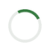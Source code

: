 Rasoi Roots
website for homemade products,
Made in India.
<html lang="en">
<head>
  <meta charset="UTF-8">
  <meta name="viewport" content="width=device-width, initial-scale=1.0">
  <title>RasoiRoots - Premium Homemade Spices | Made in India</title>
  <link rel="stylesheet" href="https://cdnjs.cloudflare.com/ajax/libs/font-awesome/6.4.0/css/all.min.css">
  <style>
    :root {
      --primary: #3a7d44;
      --primary-dark: #2d6135;
      --secondary: #2d3e2f;
      --light-bg: #f8f9f7;
      --dark-text: #1a1f16;
      --white: #ffffff;
      --light-gray: #e8ebe8;
      --dark-gray: #5c6d5c;
      --gold: #d4af37;
      --silver: #c0c0c0;
    }
    
    * {
      margin: 0;
      padding: 0;
      box-sizing: border-box;
      font-family: 'Helvetica Neue', Arial, sans-serif;
    }
    
    body {
      background-color: var(--light-bg);
      color: var(--dark-text);
      overflow-x: hidden;
    }
    
    /* Loading Animation */
    .loader {
      position: fixed;
      top: 0;
      left: 0;
      width: 100%;
      height: 100%;
      background: var(--white);
      display: flex;
      justify-content: center;
      align-items: center;
      z-index: 9999;
      transition: opacity 0.5s ease-out;
    }
    
    .loader-spinner {
      width: 50px;
      height: 50px;
      border: 5px solid var(--light-gray);
      border-top: 5px solid var(--primary);
      border-radius: 50%;
      animation: spin 1s linear infinite;
    }
    
    @keyframes spin {
      0% { transform: rotate(0deg); }
      100% { transform: rotate(360deg); }
    }
    
    /* Coupon Banner */
    .coupon-banner {
      background: linear-gradient(135deg, var(--gold) 0%, #f5d742 100%);
      color: var(--secondary);
      text-align: center;
      padding: 10px;
      font-weight: 600;
      position: sticky;
      top: 0;
      z-index: 200;
      box-shadow: 0 2px 10px rgba(0,0,0,0.1);
      animation: pulse 2s infinite;
    }
    
    .coupon-code {
      background-color: var(--white);
      padding: 3px 8px;
      border-radius: 4px;
      font-weight: 700;
      margin: 0 5px;
      display: inline-block;
    }
    
    @keyframes pulse {
      0% { transform: scale(1); }
      50% { transform: scale(1.02); }
      100% { transform: scale(1); }
    }
    
    /* Header Styles */
    .navbar {
      background-color: var(--white);
      height: 80px;
      display: flex;
      align-items: center;
      color: var(--dark-text);
      padding: 0 30px;
      position: sticky;
      top: 40px;
      z-index: 100;
      box-shadow: 0 2px 20px rgba(0,0,0,0.05);
    }
    
    .navbar-brand {
      font-size: 28px;
      font-weight: 700;
      color: var(--primary);
      margin-right: 40px;
      letter-spacing: 1px;
    }
    
    .navbar-search {
      display: flex;
      flex: 1;
      max-width: 600px;
    }
    
    .navbar-search input {
      height: 45px;
      flex: 1;
      border: 1px solid var(--light-gray);
      padding: 0 20px;
      font-size: 15px;
      border-radius: 4px 0 0 4px;
      outline: none;
    }
    
    .navbar-search button {
      height: 45px;
      width: 50px;
      border: none;
      background-color: var(--primary);
      border-radius: 0 4px 4px 0;
      cursor: pointer;
      transition: all 0.3s ease;
    }
    
    .navbar-search button:hover {
      background-color: var(--primary-dark);
    }
    
    .navbar-search button i {
      color: var(--white);
      font-size: 18px;
    }
    
    .navbar-options {
      display: flex;
      margin-left: auto;
      align-items: center;
    }
    
    .navbar-option {
      margin: 0 20px;
      cursor: pointer;
      font-weight: 500;
      transition: color 0.3s ease;
    }
    
    .navbar-option:hover {
      color: var(--primary);
    }
    
    .navbar-cart {
      display: flex;
      align-items: center;
      margin-left: 20px;
      cursor: pointer;
      position: relative;
    }
    
    .navbar-cart i {
      font-size: 24px;
      color: var(--dark-text);
    }
    
    .navbar-cart-count {
      background-color: var(--primary);
      color: var(--white);
      border-radius: 50%;
      width: 22px;
      height: 22px;
      display: flex;
      align-items: center;
      justify-content: center;
      font-size: 12px;
      position: absolute;
      top: -8px;
      right: -8px;
    }
    
    /* Categories */
    .categories {
      background-color: var(--secondary);
      height: 60px;
      display: flex;
      align-items: center;
      color: var(--white);
      padding: 0 30px;
      position: sticky;
      top: 120px;
      z-index: 90;
    }
    
    .categories-item {
      margin-right: 30px;
      font-size: 15px;
      cursor: pointer;
      transition: color 0.3s ease;
      text-transform: uppercase;
      letter-spacing: 0.5px;
      font-weight: 500;
    }
    
    .categories-item:hover {
      color: var(--gold);
    }
    
    /* Hero Section - Enhanced with Lazy Loading */
    .hero {
      height: 600px;
      background: linear-gradient(rgba(0,0,0,0.4), rgba(0,0,0,0.4));
      background-size: cover;
      background-position: center;
      display: flex;
      flex-direction: column;
      justify-content: center;
      align-items: center;
      color: var(--white);
      text-align: center;
      padding: 0 20px;
      margin-bottom: 80px;
      position: relative;
      overflow: hidden;
    }
    
    .hero-image {
      position: absolute;
      top: 0;
      left: 0;
      width: 100%;
      height: 100%;
      object-fit: cover;
      z-index: -1;
      opacity: 0;
      transition: opacity 1s ease;
    }
    
    .hero-image.loaded {
      opacity: 1;
    }
    
    .hero-content {
      max-width: 800px;
      opacity: 0;
      transform: translateY(30px);
      transition: opacity 1s ease, transform 1s ease;
    }
    
    .hero-content.visible {
      opacity: 1;
      transform: translateY(0);
    }
    
    .hero h1 {
      font-size: 52px;
      margin-bottom: 25px;
      font-weight: 600;
      letter-spacing: 1px;
      text-shadow: 2px 2px 5px rgba(0,0,0,0.3);
    }
    
    .hero p {
      font-size: 20px;
      margin-bottom: 40px;
      max-width: 700px;
      line-height: 1.6;
      text-shadow: 1px 1px 3px rgba(0,0,0,0.3);
    }
    
    .hero-button {
      background-color: var(--gold);
      color: var(--secondary);
      border: none;
      padding: 15px 40px;
      font-size: 18px;
      font-weight: 600;
      border-radius: 4px;
      cursor: pointer;
      transition: all 0.3s ease;
      letter-spacing: 0.5px;
      box-shadow: 0 4px 15px rgba(0,0,0,0.2);
    }
    
    .hero-button:hover {
      background-color: #e8c340;
      transform: translateY(-2px);
    }
    
    .hero-scroll-indicator {
      position: absolute;
      bottom: 30px;
      left: 50%;
      transform: translateX(-50%);
      animation: bounce 2s infinite;
    }
    
    .hero-scroll-indicator i {
      font-size: 30px;
      color: var(--white);
    }
    
    @keyframes bounce {
      0%, 20%, 50%, 80%, 100% {transform: translateY(0) translateX(-50%);}
      40% {transform: translateY(-20px) translateX(-50%);}
      60% {transform: translateY(-10px) translateX(-50%);}
    }
    
    /* Products Section */
    .products-section {
      padding: 0 30px 80px;
      max-width: 1400px;
      margin: 0 auto;
    }
    
    .section-header {
      display: flex;
      justify-content: space-between;
      align-items: flex-end;
      margin-bottom: 40px;
      border-bottom: 1px solid var(--light-gray);
      padding-bottom: 15px;
    }
    
    .section-title {
      font-size: 32px;
      font-weight: 500;
      color: var(--secondary);
    }
    
    .section-subtitle {
      font-size: 16px;
      color: var(--dark-gray);
    }
    
    .products-grid {
      display: grid;
      grid-template-columns: repeat(auto-fill, minmax(280px, 1fr));
      gap: 30px;
    }
    
    .product-card {
      background-color: var(--white);
      border-radius: 8px;
      padding: 25px;
      transition: all 0.3s ease;
      cursor: pointer;
      box-shadow: 0 5px 15px rgba(0,0,0,0.05);
      border: 1px solid var(--light-gray);
      position: relative;
    }
    
    .product-card:hover {
      transform: translateY(-10px);
      box-shadow: 0 15px 30px rgba(0,0,0,0.1);
    }
    
    .product-badge {
      position: absolute;
      top: 15px;
      right: 15px;
      background-color: var(--gold);
      color: var(--secondary);
      padding: 3px 10px;
      border-radius: 4px;
      font-size: 12px;
      font-weight: 600;
    }
    
    .product-title {
      font-size: 18px;
      margin-bottom: 15px;
      font-weight: 500;
      color: var(--secondary);
      min-height: 50px;
    }
    
    .product-price {
      font-size: 22px;
      font-weight: 600;
      color: var(--primary);
      margin-bottom: 20px;
    }
    
    .product-button {
      width: 100%;
      background-color: var(--primary);
      color: var(--white);
      border: none;
      padding: 12px 0;
      border-radius: 4px;
      font-size: 15px;
      cursor: pointer;
      transition: all 0.3s ease;
      font-weight: 500;
      letter-spacing: 0.5px;
    }
    
    .product-button:hover {
      background-color: var(--primary-dark);
    }
    
    /* Premium Showcase */
    .premium-showcase {
      background: linear-gradient(135deg, #f8f9f7 0%, #e8ebe8 100%);
      padding: 80px 30px;
      margin-bottom: 80px;
    }
    
    .premium-container {
      max-width: 1400px;
      margin: 0 auto;
    }
    
    .premium-header {
      text-align: center;
      margin-bottom: 60px;
    }
    
    .premium-title {
      font-size: 36px;
      margin-bottom: 15px;
      font-weight: 500;
      color: var(--secondary);
    }
    
    .premium-subtitle {
      font-size: 18px;
      color: var(--dark-gray);
      max-width: 700px;
      margin: 0 auto;
      line-height: 1.6;
    }
    
    .premium-grid {
      display: grid;
      grid-template-columns: repeat(auto-fit, minmax(350px, 1fr));
      gap: 40px;
    }
    
    .premium-card {
      background-color: var(--white);
      border-radius: 12px;
      overflow: hidden;
      box-shadow: 0 10px 30px rgba(0,0,0,0.08);
      transition: all 0.5s ease;
      height: 100%;
      display: flex;
      flex-direction: column;
    }
    
    .premium-card:hover {
      transform: translateY(-10px);
      box-shadow: 0 20px 40px rgba(0,0,0,0.15);
    }
    
    .premium-image {
      height: 250px;
      overflow: hidden;
    }
    
    .premium-image img {
      width: 100%;
      height: 100%;
      object-fit: cover;
      transition: transform 0.8s ease;
    }
    
    .premium-card:hover .premium-image img {
      transform: scale(1.1);
    }
    
    .premium-content {
      padding: 30px;
      flex: 1;
      display: flex;
      flex-direction: column;
    }
    
    .premium-content h3 {
      font-size: 22px;
      margin-bottom: 15px;
      color: var(--secondary);
    }
    
    .premium-content p {
      color: var(--dark-gray);
      margin-bottom: 25px;
      line-height: 1.6;
      flex: 1;
    }
    
    .premium-button {
      background-color: var(--secondary);
      color: var(--white);
      border: none;
      padding: 12px 25px;
      border-radius: 4px;
      cursor: pointer;
      font-size: 15px;
      transition: all 0.3s ease;
      align-self: flex-start;
      font-weight: 500;
    }
    
    .premium-button:hover {
      background-color: var(--primary);
    }
    
    /* Values Section */
    .values-section {
      background-color: var(--secondary);
      color: var(--white);
      padding: 80px 30px;
      margin-bottom: 80px;
    }
    
    .values-container {
      max-width: 1400px;
      margin: 0 auto;
    }
    
    .values-header {
      text-align: center;
      margin-bottom: 60px;
    }
    
    .values-title {
      font-size: 36px;
      margin-bottom: 15px;
      font-weight: 500;
    }
    
    .values-subtitle {
      font-size: 18px;
      color: #d1d9d1;
      max-width: 700px;
      margin: 0 auto;
      line-height: 1.6;
    }
    
    .values-grid {
      display: grid;
      grid-template-columns: repeat(auto-fit, minmax(300px, 1fr));
      gap: 40px;
    }
    
    .value-card {
      text-align: center;
      padding: 0 20px;
    }
    
    .value-icon {
      font-size: 50px;
      margin-bottom: 25px;
      color: var(--gold);
    }
    
    .value-title {
      font-size: 22px;
      margin-bottom: 15px;
      font-weight: 500;
    }
    
    .value-description {
      font-size: 16px;
      color: #d1d9d1;
      line-height: 1.6;
    }
    
    /* Testimonials Section */
    .testimonials-section {
      padding: 80px 30px;
      background-color: var(--white);
      margin-bottom: 80px;
    }
    
    .testimonials-container {
      max-width: 1400px;
      margin: 0 auto;
    }
    
    .testimonials-header {
      text-align: center;
      margin-bottom: 60px;
    }
    
    .testimonials-title {
      font-size: 36px;
      margin-bottom: 15px;
      font-weight: 500;
      color: var(--secondary);
    }
    
    .testimonials-subtitle {
      font-size: 18px;
      color: var(--dark-gray);
      max-width: 700px;
      margin: 0 auto;
      line-height: 1.6;
    }
    
    .testimonials-grid {
      display: grid;
      grid-template-columns: repeat(auto-fit, minmax(350px, 1fr));
      gap: 30px;
    }
    
    .testimonial-card {
      background-color: var(--light-bg);
      border-radius: 12px;
      padding: 40px;
      box-shadow: 0 5px 15px rgba(0,0,0,0.05);
    }
    
    .testimonial-text {
      font-style: italic;
      margin-bottom: 25px;
      line-height: 1.8;
      font-size: 16px;
      position: relative;
    }
    
    .testimonial-text:before {
      content: '"';
      font-size: 60px;
      color: var(--gold);
      position: absolute;
      top: -20px;
      left: -20px;
      opacity: 0.2;
      font-family: serif;
    }
    
    .testimonial-author {
      display: flex;
      align-items: center;
    }
    
    .testimonial-avatar {
      width: 50px;
      height: 50px;
      border-radius: 50%;
      background-color: var(--primary);
      color: var(--white);
      display: flex;
      align-items: center;
      justify-content: center;
      font-weight: 600;
      margin-right: 15px;
    }
    
    .author-info h4 {
      font-size: 18px;
      margin-bottom: 5px;
      color: var(--secondary);
    }
    
    .author-info p {
      color: var(--dark-gray);
      font-size: 14px;
    }
    
    /* Contact Section */
    .contact-section {
      padding: 80px 30px;
      background-color: var(--white);
    }
    
    .contact-container {
      max-width: 1400px;
      margin: 0 auto;
      display: grid;
      grid-template-columns: repeat(auto-fit, minmax(400px, 1fr));
      gap: 60px;
    }
    
    .contact-info h3, .contact-map h3 {
      font-size: 28px;
      margin-bottom: 30px;
      color: var(--secondary);
      font-weight: 500;
    }
    
    .contact-info p {
      margin-bottom: 20px;
      display: flex;
      align-items: center;
      font-size: 16px;
    }
    
    .contact-info i {
      margin-right: 15px;
      color: var(--primary);
      font-size: 20px;
      width: 30px;
      text-align: center;
    }
    
    .contact-map iframe {
      width: 100%;
      height: 400px;
      border: none;
      border-radius: 12px;
      box-shadow: 0 10px 30px rgba(0,0,0,0.1);
    }
    
    /* Footer */
    .footer {
      background-color: var(--secondary);
      color: var(--white);
      padding: 80px 30px 40px;
    }
    
    .footer-container {
      max-width: 1400px;
      margin: 0 auto;
      display: grid;
      grid-template-columns: repeat(auto-fit, minmax(250px, 1fr));
      gap: 40px;
    }
    
    .footer-logo {
      font-size: 28px;
      font-weight: 700;
      color: var(--white);
      margin-bottom: 20px;
      display: block;
    }
    
    .footer-about {
      font-size: 15px;
      color: #d1d9d1;
      line-height: 1.8;
      margin-bottom: 20px;
    }
    
    .footer-social {
      display: flex;
      gap: 15px;
    }
    
    .footer-social a {
      color: var(--white);
      font-size: 20px;
      transition: color 0.3s ease;
    }
    
    .footer-social a:hover {
      color: var(--gold);
    }
    
    .footer-column h4 {
      font-size: 18px;
      margin-bottom: 25px;
      color: var(--white);
      font-weight: 500;
      letter-spacing: 0.5px;
    }
    
    .footer-column ul {
      list-style: none;
    }
    
    .footer-column ul li {
      margin-bottom: 15px;
    }
    
    .footer-column ul li a {
      color: #d1d9d1;
      text-decoration: none;
      font-size: 15px;
      transition: all 0.3s ease;
    }
    
    .footer-column ul li a:hover {
      color: var(--white);
      padding-left: 5px;
    }
    
    .footer-bottom {
      text-align: center;
      padding-top: 60px;
      margin-top: 60px;
      border-top: 1px solid #3e4e3e;
      font-size: 14px;
      color: #a1b1a1;
    }
    
    /* Newsletter Section */
    .newsletter-section {
      background-color: var(--primary);
      padding: 60px 30px;
      color: var(--white);
      text-align: center;
    }
    
    .newsletter-container {
      max-width: 800px;
      margin: 0 auto;
    }
    
    .newsletter-title {
      font-size: 32px;
      margin-bottom: 20px;
    }
    
    .newsletter-subtitle {
      font-size: 18px;
      margin-bottom: 40px;
      opacity: 0.9;
    }
    
    .newsletter-form {
      display: flex;
      max-width: 500px;
      margin: 0 auto;
    }
    
    .newsletter-input {
      flex: 1;
      padding: 15px 20px;
      border: none;
      border-radius: 4px 0 0 4px;
      font-size: 16px;
    }
    
    .newsletter-button {
      background-color: var(--gold);
      color: var(--secondary);
      border: none;
      padding: 0 25px;
      font-weight: 600;
      border-radius: 0 4px 4px 0;
      cursor: pointer;
      transition: all 0.3s ease;
    }
    
    .newsletter-button:hover {
      background-color: #e8c340;
    }
    
    /* Modal Styles */
    .modal-overlay {
      position: fixed;
      top: 0;
      left: 0;
      right: 0;
      bottom: 0;
      background-color: rgba(0,0,0,0.7);
      display: flex;
      justify-content: center;
      align-items: center;
      z-index: 1000;
      opacity: 0;
      visibility: hidden;
      transition: all 0.3s ease;
    }
    
    .modal-overlay.active {
      opacity: 1;
      visibility: visible;
    }
    
    .modal {
      background-color: var(--white);
      border-radius: 12px;
      width: 90%;
      max-width: 500px;
      max-height: 90vh;
      overflow-y: auto;
      padding: 40px;
      position: relative;
      box-shadow: 0 20px 40px rgba(0,0,0,0.2);
    }
    
    .modal-close {
      position: absolute;
      top: 20px;
      right: 20px;
      font-size: 24px;
      cursor: pointer;
      color: var(--dark-gray);
      transition: all 0.3s ease;
    }
    
    .modal-close:hover {
      color: var(--primary);
    }
    
    .modal-title {
      font-size: 24px;
      margin-bottom: 25px;
      color: var(--secondary);
      font-weight: 500;
    }
    
    .cart-item {
      display: flex;
      justify-content: space-between;
      margin-bottom: 20px;
      padding-bottom: 20px;
      border-bottom: 1px solid var(--light-gray);
    }
    
    .cart-item-details {
      flex: 1;
    }
    
    .cart-item-title {
      font-size: 16px;
      margin-bottom: 5px;
      font-weight: 500;
    }
    
    .cart-item-price {
      font-weight: 600;
      color: var(--primary);
    }
    
    .cart-item-remove {
      color: var(--dark-gray);
      font-size: 14px;
      cursor: pointer;
      transition: all 0.3s ease;
    }
    
    .cart-item-remove:hover {
      color: var(--primary);
    }
    
    .coupon-apply {
      margin: 25px 0;
    }
    
    .coupon-input {
      width: 100%;
      padding: 12px;
      border: 1px solid var(--light-gray);
      border-radius: 4px;
      margin-bottom: 10px;
      font-size: 15px;
    }
    
    .coupon-button {
      width: 100%;
      padding: 10px;
      background-color: var(--gold);
      color: var(--secondary);
      border: none;
      border-radius: 4px;
      font-weight: 600;
      cursor: pointer;
      transition: all 0.3s ease;
    }
    
    .coupon-button:hover {
      background-color: #e8c340;
    }
    
    .cart-total {
      font-size: 20px;
      font-weight: 600;
      margin: 25px 0;
      text-align: right;
    }
    
    .cart-buttons {
      display: flex;
      justify-content: space-between;
      gap: 15px;
    }
    
    .cart-button {
      padding: 12px 25px;
      border: none;
      border-radius: 4px;
      font-weight: 500;
      cursor: pointer;
      transition: all 0.3s ease;
      flex: 1;
    }
    
    .cart-button.primary {
      background-color: var(--primary);
      color: var(--white);
    }
    
    .cart-button.primary:hover {
      background-color: var(--primary-dark);
    }
    
    .cart-button.secondary {
      background-color: var(--light-gray);
      color: var(--dark-text);
    }
    
    .cart-button.secondary:hover {
      background-color: #d8dbd8;
    }
    
    .login-form input {
      width: 100%;
      padding: 12px;
      margin-bottom: 15px;
      border: 1px solid var(--light-gray);
      border-radius: 4px;
      font-size: 16px;
    }
    
    .login-form button {
      width: 100%;
      padding: 12px;
      background-color: var(--primary);
      border: none;
      border-radius: 4px;
      font-size: 16px;
      font-weight: 500;
      color: var(--white);
      cursor: pointer;
      margin-top: 10px;
      transition: all 0.3s ease;
    }
    
    .login-form button:hover {
      background-color: var(--primary-dark);
    }
    
    .form-footer {
      text-align: center;
      margin-top: 20px;
      font-size: 14px;
    }
    
    .form-footer a {
      color: var(--primary);
      text-decoration: none;
      transition: all 0.3s ease;
    }
    
    .form-footer a:hover {
      text-decoration: underline;
    }
    
    /* Payment Modal Styles */
    .payment-section {
      margin-bottom: 30px;
      padding-bottom: 20px;
      border-bottom: 1px solid var(--light-gray);
    }
    
    .payment-section h4 {
      font-size: 18px;
      margin-bottom: 15px;
      color: var(--secondary);
    }
  
    .payment-methods {
      display: flex;
      flex-direction: column;
      gap: 10px;
    }
    
    .payment-method {
      border: 1px solid var(--light-gray);
      border-radius: 8px;
      padding: 15px;
      cursor: pointer;
      transition: all 0.3s ease;
    }
    
    .payment-method:hover {
      border-color: var(--primary);
      background-color: rgba(58, 125, 68, 0.05);
    }
    
    .payment-method input[type="radio"] {
      display: none;
    }
    
    .payment-method input[type="radio"]:checked + label {
      color: var(--primary);
    }
    
    .payment-method label {
      display: flex;
      align-items: center;
      gap: 15px;
      cursor: pointer;
      font-weight: 500;
    }
    
    .payment-method img {
      width: 40px;
      height: 40px;
      object-fit: contain;
    }
    
    .payment-method i {
      font-size: 24px;
      color: var(--primary);
      width: 40px;
      text-align: center;
    }
    
    .upi-id {
      display: flex;
      align-items: center;
      gap: 10px;
      margin: 15px 0;
      padding: 10px 15px;
      background-color: var(--light-bg);
      border-radius: 8px;
    }
    
    .upi-id span {
      font-family: monospace;
      font-size: 18px;
      flex: 1;
    }
    
    .upi-id button {
      background-color: var(--primary);
      color: white;
      border: none;
      padding: 8px 15px;
      border-radius: 4px;
      cursor: pointer;
      transition: all 0.3s ease;
    }
    
    .upi-id button:hover {
      background-color: var(--primary-dark);
    }
    
    .qr-code {
      text-align: center;
      margin: 20px 0;
    }
    
    .qr-code img {
      max-width: 200px;
      border: 1px solid var(--light-gray);
      padding: 10px;
      border-radius: 8px;
    }
    
    .form-group {
      margin-bottom: 15px;
    }
    
    .form-group label {
      display: block;
      margin-bottom: 8px;
      font-size: 14px;
      color: var(--dark-gray);
    }
    
    .form-group input,
    .form-group textarea {
      width: 100%;
      padding: 12px;
      border: 1px solid var(--light-gray);
      border-radius: 4px;
      font-size: 15px;
    }
    
    .form-group textarea {
      resize: vertical;
    }
    
    .payment-buttons {
      display: flex;
      gap: 15px;
      margin-top: 20px;
    }
    
    .payment-button {
      padding: 12px 25px;
      border: none;
      border-radius: 4px;
      font-weight: 500;
      cursor: pointer;
      transition: all 0.3s ease;
      flex: 1;
    }
    
    .payment-button.primary {
      background-color: var(--primary);
      color: var(--white);
    }
    
    .payment-button.primary:hover {
      background-color: var(--primary-dark);
    }
    
    .payment-button.secondary {
      background-color: var(--light-gray);
      color: var(--dark-text);
    }
    
    .payment-button.secondary:hover {
      background-color: #d8dbd8;
    }
    
    #payment-summary {
      max-height: 200px;
      overflow-y: auto;
      margin-bottom: 15px;
    }
    
    .payment-item {
      display: flex;
      justify-content: space-between;
      padding: 8px 0;
      border-bottom: 1px dashed var(--light-gray);
    }
    
    .payment-total {
      font-size: 18px;
      font-weight: 600;
      text-align: right;
      padding: 10px 0;
    }
    
    /* Responsive Styles */
    @media (max-width: 1200px) {
      .navbar {
        padding: 0 20px;
      }
      
      .categories {
        padding: 0 20px;
      }
      
      .products-section, .premium-showcase, .values-section, 
      .testimonials-section, .contact-section {
        padding-left: 20px;
        padding-right: 20px;
      }
    }
    
    @media (max-width: 992px) {
      .hero h1 {
        font-size: 42px;
      }
      
      .hero p {
        font-size: 18px;
      }
      
      .section-title {
        font-size: 28px;
      }
      
      .premium-title, .values-title, .testimonials-title {
        font-size: 32px;
      }
    }
    
    @media (max-width: 768px) {
      .coupon-banner {
        font-size: 14px;
        top: -1px;
      }
      
      .navbar {
        height: 70px;
        top: 39px;
        padding: 0 15px;
      }
      
      .navbar-brand {
        font-size: 24px;
        margin-right: 20px;
      }
      
      .navbar-option {
        margin: 0 15px;
        font-size: 14px;
      }
      
      .categories {
        height: 50px;
        top: 109px;
        overflow-x: auto;
        white-space: nowrap;
      }
      
      .categories-item {
        margin-right: 20px;
        font-size: 14px;
      }
      
      .hero {
        height: 500px;
        margin-bottom: 60px;
      }
      
      .hero h1 {
        font-size: 36px;
      }
      
      .hero-button {
        padding: 12px 30px;
        font-size: 16px;
      }
      
      .premium-grid, .testimonials-grid {
        grid-template-columns: 1fr;
      }
      
      .contact-container {
        grid-template-columns: 1fr;
      }
      
      .contact-map iframe {
        height: 300px;
      }
      
      .newsletter-form {
        flex-direction: column;
      }
      
      .newsletter-input {
        border-radius: 4px;
        margin-bottom: 10px;
      }
      
      .newsletter-button {
        border-radius: 4px;
        padding: 15px;
      }
    }
    
    @media (max-width: 576px) {
      .coupon-banner {
        padding: 8px;
        font-size: 12px;
      }
      
      .navbar {
        height: 60px;
        top: 38px;
      }
      
      .navbar-brand {
        font-size: 20px;
      }
      
      .navbar-search input {
        height: 40px;
        padding: 0 15px;
      }
      
      .navbar-search button {
        height: 40px;
        width: 40px;
      }
      
      .navbar-options {
        display: none;
      }
      
      .categories {
        top: 98px;
      }
      
      .hero {
        height: 400px;
        margin-bottom: 40px;
      }
      
      .hero h1 {
        font-size: 28px;
      }
      
      .hero p {
        font-size: 16px;
      }
      
      .section-title {
        font-size: 24px;
      }
      
      .products-grid {
        grid-template-columns: 1fr;
      }
    }
  </style>
</head>
<body>
  <!-- Loading Screen -->
  <div class="loader" id="loader">
    <div class="loader-spinner"></div>
  </div>
  
  <!-- Coupon Banner -->
  <div class="coupon-banner">
    <span>Sign up today and get <span class="coupon-code">WELCOME5</span> for 5% off!</span>
    <span>First order? Use <span class="coupon-code">FIRST10</span> for 10% off!</span>
  </div>
  
  <!-- Navigation -->
  <div class="navbar">
    <div class="navbar-brand">RasoiRoots</div>
    <div class="navbar-search">
      <input type="text" id="search-input" placeholder="Search for spices...">
      <button onclick="searchProducts()"><i class="fas fa-search"></i></button>
    </div>
    <div class="navbar-options">
      <div class="navbar-option" onclick="toggleLoginModal()">Account</div>
      <div class="navbar-option">Orders</div>
    </div>
    <div class="navbar-cart" onclick="toggleCartModal()">
      <i class="fas fa-shopping-cart"></i>
      <span class="navbar-cart-count" id="cart-count">0</span>
    </div>
  </div>
  
  <!-- Categories -->
  <div class="categories">
    <div class="categories-item">All Spices</div>
    <div class="categories-item">Powders</div>
    <div class="categories-item">Whole Spices</div>
    <div class="categories-item">Oils</div>
    <div class="categories-item">Flours</div>
    <div class="categories-item">Blends</div>
  </div>
  
  <!-- Hero Section - Enhanced with Lazy Loading -->
  <div class="hero">
    <img 
      src="https://images.unsplash.com/photo-1511836953460-80a2b1c6a896?ixlib=rb-4.0.3&auto=format&fit=crop&w=200&q=20" 
      data-src="https://images.unsplash.com/photo-1511836953460-80a2b1c6a896?ixlib=rb-4.0.3&auto=format&fit=crop&w=2070&q=80" 
      alt="Authentic Indian Spices" 
      class="hero-image"
      id="hero-image"
    >
    <div class="hero-content" id="hero-content">
      <h1>Discover the Essence of Indian Cuisine</h1>
      <p>Elevate your dishes with our handcrafted spices, sourced from the finest farms and crafted using age-old traditions for unparalleled flavor.</p>
      <button class="hero-button" onclick="document.getElementById('products').scrollIntoView({ behavior: 'smooth' })">Explore Our Spices</button>
    </div>
    <div class="hero-scroll-indicator">
      <i class="fas fa-chevron-down"></i>
    </div>
  </div>
  
  <!-- Products Section -->
  <div class="products-section" id="products">
    <div class="section-header">
      <h2 class="section-title">Our Best Sellers</h2>
      <p class="section-subtitle">Pure, authentic spices made with care</p>
    </div>
    <div class="products-grid" id="products-grid">
      <!-- Products will be loaded here by JavaScript -->
    </div>
  </div>
  
  <!-- Newsletter Section -->
  <div class="newsletter-section">
    <div class="newsletter-container">
      <h2 class="newsletter-title">Join Our Spice Community</h2>
      <p class="newsletter-subtitle">Subscribe to get exclusive offers, recipes, and updates on new products</p>
      <div class="newsletter-form">
        <input type="email" class="newsletter-input" placeholder="Enter your email address">
        <button class="newsletter-button">Subscribe</button>
      </div>
    </div>
  </div>
  
  <!-- Values Section -->
  <div class="values-section">
    <div class="values-container">
      <div class="values-header">
        <h2 class="values-title">Our Core Values</h2>
        <p class="values-subtitle">The principles that guide everything we do at RasoiRoots</p>
      </div>
      <div class="values-grid">
        <div class="value-card">
          <div class="value-icon"><i class="fas fa-leaf"></i></div>
          <h3 class="value-title">Purity</h3>
          <p class="value-description">No additives, preservatives or artificial colors - just pure spices as nature intended, with all their natural flavors and health benefits intact.</p>
        </div>
        <div class="value-card">
          <div class="value-icon"><i class="fas fa-home"></i></div>
          <h3 class="value-title">Authenticity</h3>
          <p class="value-description">Prepared in small batches using traditional family recipes and methods that preserve the true essence of Indian spices.</p>
        </div>
        <div class="value-card">
          <div class="value-icon"><i class="fas fa-heart"></i></div>
          <h3 class="value-title">Passion</h3>
          <p class="value-description">A deep love for authentic Indian flavors drives us to source and prepare the finest spices for your kitchen.</p>
        </div>
      </div>
    </div>
  </div>
  
  <!-- Testimonials Section -->
  <div class="testimonials-section">
    <div class="testimonials-container">
      <div class="testimonials-header">
        <h2 class="testimonials-title">What Our Community Says</h2>
        <p class="testimonials-subtitle">Join thousands of home cooks who've transformed their cooking with RasoiRoots spices</p>
      </div>
      <div class="testimonials-grid">
        <div class="testimonial-card">
          <p class="testimonial-text">The spices from RasoiRoots have completely changed my cooking. The flavors are so much more vibrant than anything I've bought from stores. My family can't believe the difference in my dishes!</p>
          <div class="testimonial-author">
            <div class="testimonial-avatar">P</div>
            <div class="author-info">
              <h4>Priya Sharma</h4>
              <p>Home Chef, Mumbai</p>
            </div>
          </div>
        </div>
        <div class="testimonial-card">
          <p class="testimonial-text">As a professional chef, I'm extremely particular about my spices. RasoiRoots delivers consistent quality that I can rely on for my restaurant. Their garam masala blend is exceptional.</p>
          <div class="testimonial-author">
            <div class="testimonial-avatar">A</div>
            <div class="author-info">
              <h4>Amit Khanna</h4>
              <p>Executive Chef, Delhi</p>
            </div>
          </div>
        </div>
        <div class="testimonial-card">
          <p class="testimonial-text">Living abroad, I've struggled to find authentic Indian spices. RasoiRoots has been a godsend - their products taste just like what my mother used to cook with. The mustard oil is particularly special.</p>
          <div class="testimonial-author">
            <div class="testimonial-avatar">S</div>
            <div class="author-info">
              <h4>Sunita Patel</h4>
              <p>Food Blogger, New York</p>
            </div>
          </div>
        </div>
      </div>
    </div>
  </div>
  
  <!-- Contact Section -->
  <div class="contact-section">
    <div class="contact-container">
      <div class="contact-info">
        <h3>Get In Touch</h3>
        <p><i class="fas fa-map-marker-alt"></i> Atmadsarai, 203408 (Bulandshahr)</p>
        <p><i class="fas fa-phone"></i> 8954152963, 9411911398</p>
        <p><i class="fas fa-envelope"></i> info@rasoiroots.com</p>
        <p><i class="fas fa-clock"></i> Monday-Saturday: 9AM - 6PM</p>
        <p><i class="fas fa-truck"></i> Free shipping on orders over ₹500</p>
      </div>
      <div class="contact-map">
        <h3>Our Location</h3>
        <iframe src="https://www.google.com/maps/embed?pb=!1m14!1m8!1m3!1d7013.10749881545!2d77.83320958044123!3d28.492982870475725!3m2!1i1024!2i768!4f13.1!3m3!1m2!1s0x390ca3772100734b%3A0x2b85934592a389b9!2sBrajpal%20Madhyan-%20oil%20mill%20%2C%20flour%20mill%20and%20spices%20point.!5e0!3m2!1sen!2sin!4v1752819092269!5m2!1sen!2sin" width="600" height="450" style="border:0;" allowfullscreen="" loading="lazy" referrerpolicy="no-referrer-when-downgrade"></iframe>
      </div>
    </div>
  </div>
  
  <!-- Footer -->
  <div class="footer">
    <div class="footer-container">
      <div class="footer-column">
        <a href="#" class="footer-logo">RasoiRoots</a>
        <p class="footer-about">Handcrafted spices made with traditional methods for authentic Indian flavors. Proudly made in India with love and care.</p>
        <div class="footer-social">
          <a href="#"><i class="fab fa-instagram"></i></a>
          <a href="#"><i class="fab fa-facebook"></i></a>
          <a href="#"><i class="fab fa-whatsapp"></i></a>
          <a href="#"><i class="fab fa-youtube"></i></a>
        </div>
      </div>
      <div class="footer-column">
        <h4>Shop</h4>
        <ul>
          <li><a href="#">All Products</a></li>
          <li><a href="#">Best Sellers</a></li>
          <li><a href="#">New Arrivals</a></li>
          <li><a href="#">Gift Collections</a></li>
          <li><a href="#">Bulk Orders</a></li>
        </ul>
      </div>
      <div class="footer-column">
        <h4>About</h4>
        <ul>
          <li><a href="#">Our Story</a></li>
          <li><a href="#">Traditional Methods</a></li>
          <li><a href="#">Farm Partners</a></li>
          <li><a href="#">Blog</a></li>
          <li><a href="#">Careers</a></li>
        </ul>
      </div>
      <div class="footer-column">
        <h4>Help</h4>
        <ul>
          <li><a href="#">Contact Us</a></li>
          <li><a href="#">Shipping Policy</a></li>
          <li><a href="#">Returns & Exchanges</a></li>
          <li><a href="#">FAQ</a></li>
          <li><a href="#">Recipes</a></li>
        </ul>
      </div>
    </div>
    <div class="footer-bottom">
      <p>© 2023 RasoiRoots. All Rights Reserved. | Made in India with ❤️</p>
    </div>
  </div>
  
  <!-- Cart Modal -->
  <div class="modal-overlay" id="cart-modal">
    <div class="modal">
      <div class="modal-close" onclick="toggleCartModal()">&times;</div>
      <h3 class="modal-title">Your Shopping Cart</h3>
      <div id="cart-items-container"></div>
      
      <div class="coupon-apply">
        <input type="text" class="coupon-input" placeholder="Enter coupon code">
        <button class="coupon-button" onclick="applyCoupon()">Apply Coupon</button>
      </div>
      
      <div class="cart-total">
        Total: ₹<span id="cart-total">0</span>
        <div id="discount-message" style="font-size:14px; color:var(--primary); margin-top:5px;"></div>
      </div>
      <div class="cart-buttons">
        <button class="cart-button secondary" onclick="toggleCartModal()">Continue Shopping</button>
        <button class="cart-button primary" onclick="togglePaymentModal()">Proceed to Buy</button>
      </div>
    </div>
  </div>
  
  <!-- Payment Modal -->
  <div class="modal-overlay" id="payment-modal">
    <div class="modal">
      <div class="modal-close" onclick="togglePaymentModal()">&times;</div>
      <h3 class="modal-title">Complete Your Purchase</h3>
      
      <div class="payment-section">
        <h4>Order Summary</h4>
        <div id="payment-summary"></div>
        <div class="payment-total">
          Total: ₹<span id="payment-total">0</span>
        </div>
      </div>
      
      <div class="payment-section">
        <h4>Select Payment Method</h4>
        <div class="payment-methods">
          <div class="payment-method" onclick="selectPaymentMethod('paytm')">
            <input type="radio" name="payment" id="paytm-radio">
            <label for="paytm-radio">
              <img src="https://logos-download.com/wp-content/uploads/2020/06/Paytm_Logo_icon.png" alt="Paytm">
              <span>Paytm</span>
            </label>
          </div>
          
          <div class="payment-method" onclick="selectPaymentMethod('phonepe')">
            <input type="radio" name="payment" id="phonepe-radio">
            <label for="phonepe-radio">
              <img src="https://logos-download.com/wp-content/uploads/2021/01/PhonePe_Logo_icon.png" alt="PhonePe">
              <span>PhonePe</span>
            </label>
          </div>
          
          <div class="payment-method" onclick="selectPaymentMethod('cod')">
            <input type="radio" name="payment" id="cod-radio">
            <label for="cod-radio">
              <i class="fas fa-money-bill-wave"></i>
              <span>Cash on Delivery</span>
            </label>
          </div>
        </div>
      </div>
      
      <div class="payment-section" id="upi-details" style="display:none;">
        <h4>UPI Payment Details</h4>
        <p>Please send payment to our UPI ID:</p>
        <div class="upi-id">
          <span>9411911398@paytm</span>
          <button onclick="copyUpiId()">Copy</button>
        </div>
        <p>Or scan this QR code:</p>
        <div class="qr-code">
          <img src="https://api.qrserver.com/v1/create-qr-code/?size=150x150&data=9411911398@paytm" alt="UPI QR Code">
        </div>
        <div class="form-group">
          <label for="transaction-id">Transaction ID (after payment):</label>
          <input type="text" id="transaction-id" placeholder="Enter UPI transaction ID">
        </div>
      </div>
      
      <div class="payment-section" id="cod-details" style="display:none;">
        <h4>Cash on Delivery</h4>
        <p>Pay when your order is delivered. Please have exact change ready.</p>
        <div class="form-group">
          <label for="delivery-address">Delivery Address:</label>
          <textarea id="delivery-address" rows="4" placeholder="Enter your complete address"></textarea>
        </div>
      </div>
      
      <div class="payment-buttons">
        <button class="payment-button secondary" onclick="togglePaymentModal()">Back to Cart</button>
        <button class="payment-button primary" onclick="confirmPayment()">Confirm Order</button>
      </div>
    </div>
  </div>
  
  <!-- Login Modal -->
  <div class="modal-overlay" id="login-modal">
    <div class="modal">
      <div class="modal-close" onclick="toggleLoginModal()">&times;</div>
      <h3 class="modal-title">Sign In</h3>
      <div class="login-form">
        <input type="text" placeholder="Email or mobile phone number">
        <input type="password" placeholder="Password">
        <button onclick="handleLogin()">Sign In</button>
        <div class="form-footer">
          <p>New to RasoiRoots? <a href="#">Create an account</a></p>
        </div>
      </div>
    </div>
  </div>
  
  <script>
    // Product data
    const products = [
      { 
        id: 1, 
        name: "Red Chilly Powder (200g)", 
        price: 75, 
        category: "powders", 
        isNew: false, 
        isBestSeller: true,
        description: "Our fiery red chili powder is made from sun-dried, hand-picked chilies ground to perfection. Adds authentic heat and vibrant color to your dishes.",
        image: "https://images.unsplash.com/photo-1576186726580-a816e8b12896?ixlib=rb-4.0.3&auto=format&fit=crop&w=600&q=80"
      },
      { 
        id: 2, 
        name: "Garam Masala (200g)", 
        price: 200, 
        category: "blends", 
        isNew: false, 
        isBestSeller: true,
        description: "Our signature garam masala blend contains a perfect balance of 12 aromatic spices. Slow-roasted and ground for maximum flavor.",
        image: "https://images.unsplash.com/photo-1586201375761-83865001e31c?ixlib=rb-4.0.3&auto=format&fit=crop&w=600&q=80"
      },
      { 
        id: 3, 
        name: "Turmeric Powder (200g)", 
        price: 80, 
        category: "powders", 
        isNew: false, 
        isBestSeller: true,
        description: "Pure, golden turmeric powder with its characteristic earthy flavor and brilliant color. Sourced directly from organic farms.",
        image: "https://images.unsplash.com/photo-1599058917765-a780eda07a3e?ixlib=rb-4.0.3&auto=format&fit=crop&w=600&q=80"
      },
      { 
        id: 4, 
        name: "Dhania Powder (200g)", 
        price: 80, 
        category: "powders", 
        isNew: true, 
        isBestSeller: false,
        description: "Freshly ground coriander powder with a citrusy, slightly sweet flavor. An essential ingredient in countless Indian dishes.",
        image: "https://images.unsplash.com/photo-1470124182917-cc6e71b22ecc?ixlib=rb-4.0.3&auto=format&fit=crop&w=600&q=80"
      },
      { 
        id: 5, 
        name: "Cumin Seeds (200g)", 
        price: 120, 
        category: "whole", 
        isNew: true, 
        isBestSeller: false,
        description: "Premium quality cumin seeds with their distinctive earthy, nutty flavor. Perfect for tempering and seasoning.",
        image: "https://images.unsplash.com/photo-1558961364-6c8b228a4683?ixlib=rb-4.0.3&auto=format&fit=crop&w=600&q=80"
      },
      { 
        id: 6, 
        name: "Mustard Oil (1L)", 
        price: 170, 
        category: "oils", 
        isNew: false, 
        isBestSeller: true,
        description: "Cold-pressed mustard oil with its characteristic pungent aroma and rich flavor. Ideal for cooking and traditional remedies.",
        image: "https://images.unsplash.com/photo-1574323347407-f5e1ad6d020b?ixlib=rb-4.0.3&auto=format&fit=crop&w=600&q=80"
      },
      { 
        id: 7, 
        name: "Besan (1kg)", 
        price: 100, 
        category: "flours", 
        isNew: false, 
        isBestSeller: false,
        description: "Finely milled chickpea flour perfect for making pakoras, kadhi, and various Indian sweets. Gluten-free and protein-rich.",
        image: "https://images.unsplash.com/photo-1599058917765-a780eda07a3e?ixlib=rb-4.0.3&auto=format&fit=crop&w=600&q=80"
      },
      { 
        id: 8, 
        name: "Black Pepper (100g)", 
        price: 150, 
        category: "whole", 
        isNew: true, 
        isBestSeller: false,
        description: "Premium Malabar black pepper with a robust flavor and enticing aroma. Hand-harvested at peak maturity for optimal taste.",
        image: "https://images.unsplash.com/photo-1517433670267-08bbd4be890f?ixlib=rb-4.0.3&auto=format&fit=crop&w=600&q=80"
      }
    ];
    
    let cart = [];
    let appliedCoupon = null;
    
    // Coupon codes
    const coupons = {
      "WELCOME5": { discount: 5, type: "percentage", description: "5% off on sign up" },
      "FIRST10": { discount: 10, type: "percentage", description: "10% off first order" }
    };
    
    // Initialize the page
    document.addEventListener('DOMContentLoaded', function() {
      // Hide loader after page loads
      setTimeout(() => {
        document.getElementById('loader').style.opacity = '0';
        setTimeout(() => {
          document.getElementById('loader').style.display = 'none';
        }, 500);
      }, 1500);
      
      renderProducts();
      lazyLoadHeroImage();
      
      // Check for first visit to show welcome coupon
      if (!localStorage.getItem('visitedBefore')) {
        localStorage.setItem('visitedBefore', 'true');
        showWelcomeNotification();
      }
    });
    
    // Lazy load hero image
    function lazyLoadHeroImage() {
      const heroImage = document.getElementById('hero-image');
      const highResImage = new Image();
      
      highResImage.onload = function() {
        heroImage.src = this.src;
        heroImage.classList.add('loaded');
        document.getElementById('hero-content').classList.add('visible');
      };
      
      highResImage.src = heroImage.getAttribute('data-src');
    }
    
    // Show welcome notification
    function showWelcomeNotification() {
      alert("Welcome to RasoiRoots! Use coupon code WELCOME5 for 5% off your first order!");
    }
    
    // Render products to the page
    function renderProducts(filteredProducts) {
      const productsToRender = filteredProducts || products;
      const grid = document.getElementById('products-grid');
      grid.innerHTML = '';
      
      productsToRender.forEach(product => {
        const productElement = document.createElement('div');
        productElement.className = 'product-card';
        
        let badge = '';
        if (product.isNew) {
          badge = '<div class="product-badge">New</div>';
        } else if (product.isBestSeller) {
          badge = '<div class="product-badge">Bestseller</div>';
        }
        
        productElement.innerHTML = `
          ${badge}
          <div class="product-title">${product.name}</div>
          <div class="product-price">₹${product.price}</div>
          <button class="product-button" onclick="addToCart(${product.id})">Add to Cart</button>
        `;
        grid.appendChild(productElement);
      });
    }
    
    // Search functionality
    function searchProducts() {
      const searchTerm = document.getElementById('search-input').value.toLowerCase();
      if (searchTerm.trim() === '') {
        renderProducts();
        return;
      }
      
      const filtered = products.filter(product => 
        product.name.toLowerCase().includes(searchTerm) ||
        product.category.toLowerCase().includes(searchTerm) ||
        product.description.toLowerCase().includes(searchTerm)
      );
      renderProducts(filtered);
    }
    
    // Add event listener for Enter key in search
    document.getElementById('search-input').addEventListener('keypress', function(e) {
      if (e.key === 'Enter') {
        searchProducts();
      }
    });
    
    // Toggle modals
    function toggleCartModal() {
      document.getElementById('cart-modal').classList.toggle('active');
      updateCartDisplay();
    }
    
    function togglePaymentModal() {
      document.getElementById('payment-modal').classList.toggle('active');
      if (document.getElementById('payment-modal').classList.contains('active')) {
        updatePaymentSummary();
      }
    }
    
    function toggleLoginModal() {
      document.getElementById('login-modal').classList.toggle('active');
    }
    
    // Cart functions
    function addToCart(productId) {
      const product = products.find(p => p.id === productId);
      if (product) {
        cart.push(product);
        updateCartDisplay();
        
        // Show notification
        showNotification(`${product.name} added to cart!`);
      }
    }
    
    function showNotification(message) {
      const notification = document.createElement('div');
      notification.style.position = 'fixed';
      notification.style.bottom = '20px';
      notification.style.right = '20px';
      notification.style.backgroundColor = 'var(--primary)';
      notification.style.color = 'white';
      notification.style.padding = '15px 25px';
      notification.style.borderRadius = '4px';
      notification.style.boxShadow = '0 4px 15px rgba(0,0,0,0.2)';
      notification.style.zIndex = '1000';
      notification.style.animation = 'fadeIn 0.3s';
      notification.innerHTML = message;
      
      document.body.appendChild(notification);
      
      setTimeout(() => {
        notification.style.animation = 'fadeOut 0.3s';
        setTimeout(() => {
          document.body.removeChild(notification);
        }, 300);
      }, 2000);
    }
    
    function removeFromCart(index) {
      cart.splice(index, 1);
      updateCartDisplay();
    }
    
    function updateCartDisplay() {
      const container = document.getElementById('cart-items-container');
      container.innerHTML = '';
      
      let subtotal = 0;
      
      if (cart.length === 0) {
        container.innerHTML = '<p style="text-align:center;">Your cart is empty</p>';
      } else {
        cart.forEach((item, index) => {
          subtotal += item.price;
          
          const itemElement = document.createElement('div');
          itemElement.className = 'cart-item';
          itemElement.innerHTML = `
            <div class="cart-item-details">
              <div class="cart-item-title">${item.name}</div>
              <div class="cart-item-price">₹${item.price}</div>
            </div>
            <div class="cart-item-remove" onclick="removeFromCart(${index})">Remove</div>
          `;
          
          container.appendChild(itemElement);
        });
      }
      
      // Calculate total with coupon if applied
      let total = subtotal;
      let discountMessage = '';
      
      if (appliedCoupon) {
        if (appliedCoupon.type === 'percentage') {
          const discountAmount = (subtotal * appliedCoupon.discount) / 100;
          total = subtotal - discountAmount;
          discountMessage = `${appliedCoupon.discount}% off applied (₹${discountAmount.toFixed(2)})`;
        }
      }
      
      document.getElementById('cart-total').textContent = total.toFixed(2);
      document.getElementById('discount-message').textContent = discountMessage;
      document.getElementById('cart-count').textContent = cart.length;
    }
    
    // Apply coupon code
    function applyCoupon() {
      const couponInput = document.querySelector('.coupon-input');
      const couponCode = couponInput.value.trim();
      
      if (coupons[couponCode]) {
        appliedCoupon = coupons[couponCode];
        updateCartDisplay();
        couponInput.value = '';
        
        // Show success notification
        showNotification(`Coupon applied successfully! ${appliedCoupon.description}`);
      } else {
        showNotification('Invalid coupon code. Please try again.');
      }
    }
    
    // Payment functions
    function selectPaymentMethod(method) {
      document.getElementById('upi-details').style.display = 'none';
      document.getElementById('cod-details').style.display = 'none';
      
      if (method === 'paytm' || method === 'phonepe') {
        document.getElementById('upi-details').style.display = 'block';
      } else if (method === 'cod') {
        document.getElementById('cod-details').style.display = 'block';
      }
      
      // Update the radio button
      document.getElementById(`${method}-radio`).checked = true;
    }
    
    function copyUpiId() {
      navigator.clipboard.writeText('9411911398@paytm');
      showNotification('UPI ID copied to clipboard!');
    }
    
    function updatePaymentSummary() {
      const summaryContainer = document.getElementById('payment-summary');
      summaryContainer.innerHTML = '';
      
      if (cart.length === 0) {
        summaryContainer.innerHTML = '<p>No items in cart</p>';
        document.getElementById('payment-total').textContent = '0';
        return;
      }
      
      let subtotal = 0;
      cart.forEach(item => {
        subtotal += item.price;
        
        const itemElement = document.createElement('div');
        itemElement.className = 'payment-item';
        itemElement.innerHTML = `
          <span>${item.name}</span>
          <span>₹${item.price}</span>
        `;
        summaryContainer.appendChild(itemElement);
      });
      
      // Calculate total with coupon if applied
      let total = subtotal;
      if (appliedCoupon) {
        if (appliedCoupon.type === 'percentage') {
          const discountAmount = (subtotal * appliedCoupon.discount) / 100;
          total = subtotal - discountAmount;
          
          const discountElement = document.createElement('div');
          discountElement.className = 'payment-item';
          discountElement.innerHTML = `
            <span>Discount (${appliedCoupon.discount}%)</span>
            <span>-₹${discountAmount.toFixed(2)}</span>
          `;
          summaryContainer.appendChild(discountElement);
        }
      }
      
      document.getElementById('payment-total').textContent = total.toFixed(2);
    }
    
    function confirmPayment() {
      const selectedPayment = document.querySelector('input[name="payment"]:checked');
      if (!selectedPayment) {
        showNotification('Please select a payment method');
        return;
      }
      
      const paymentMethod = selectedPayment.id.replace('-radio', '');
      let message = `Order confirmed! Total: ₹${document.getElementById('payment-total').textContent}\n\n`;
      
      if (paymentMethod === 'cod') {
        const address = document.getElementById('delivery-address').value.trim();
        if (!address) {
          showNotification('Please enter your delivery address');
          return;
        }
        message += `Your order will be delivered to:\n${address}\n\nPlease pay ₹${document.getElementById('payment-total').textContent} when your order arrives.`;
      } else {
        message += `Please complete your ${paymentMethod === 'paytm' ? 'Paytm' : 'PhonePe'} payment to UPI ID: 9411911398@paytm\n\n`;
        
        const transactionId = document.getElementById('transaction-id').value.trim();
        if (transactionId) {
          message += `Transaction ID: ${transactionId}\nWe'll verify your payment and process your order.`;
        } else {
          message += `Once payment is complete, please share the transaction ID with us at 9411911398.`;
        }
      }
      
      showNotification(message);
      
      // Reset everything
      cart = [];
      appliedCoupon = null;
      updateCartDisplay();
      togglePaymentModal();
      toggleCartModal();
    }
    
    // Handle login
    function handleLogin() {
      showNotification('Welcome back! As a thank you, use coupon code FIRST10 for 10% off your first order!');
      toggleLoginModal();
    }
    
    // Close modals when clicking outside
    window.addEventListener('click', function(event) {
      if (event.target === document.getElementById('cart-modal')) {
        toggleCartModal();
      }
      if (event.target === document.getElementById('login-modal')) {
        toggleLoginModal();
      }
      if (event.target === document.getElementById('payment-modal')) {
        togglePaymentModal();
      }
    });
  </script>
</body>
</html>
